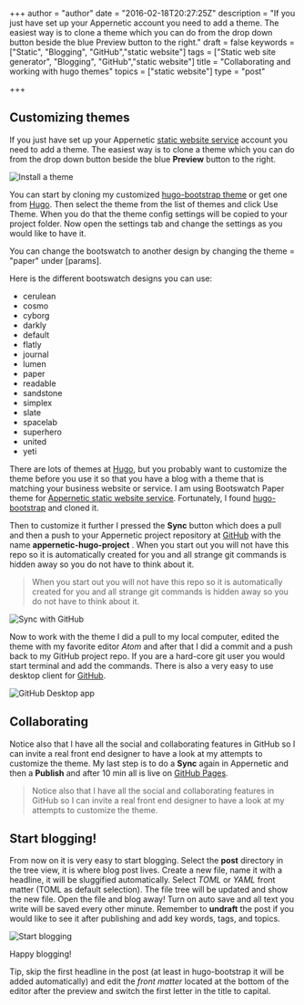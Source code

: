 +++
author = "author"
date = "2016-02-18T20:27:25Z"
description = "If you just have set up your Appernetic account you need to add a theme. The easiest way is to clone a theme which you can do from the drop down button beside the blue Preview button to the right."
draft = false
keywords = ["Static", "Blogging", "GitHub","static website"]
tags = ["Static web site generator", "Blogging", "GitHub","static website"]
title = "Collaborating and working with hugo themes"
topics = ["static website"]
type = "post"

+++
## Customizing themes
If you just have set up your Appernetic [static website service][1] account you need to add a theme. The easiest way is to clone a theme which you can do from the drop down button beside the blue **Preview** button to the right. 

![Install a theme][2]

You can start by cloning my customized [hugo-bootstrap theme][3] or get one from [Hugo][4]. Then select the theme from the list of themes and click Use Theme. When you do that the theme config settings will be copied to your project folder. Now open the settings tab and change the settings as you would like to have it.

You can change the bootswatch to another design by changing the theme = "paper" under [params].

Here is the different bootswatch designs you can use:

 - cerulean
 - cosmo
 - cyborg
 - darkly
 - default
 - flatly
 - journal
 - lumen
 - paper
 - readable
 - sandstone
 - simplex
 - slate
 - spacelab
 - superhero
 - united
 - yeti 

There are lots of themes at [Hugo][5], but you probably want to customize the theme before you use it so that you have a blog with  a theme that is matching your business website or service. I am using Bootswatch Paper theme for [Appernetic static website service][6]. Fortunately, I found [hugo-bootstrap][7] and cloned it. 

Then to customize it further I pressed the **Sync** button which does a pull and then a push to your Appernetic project repository at [GitHub][8] with the name **appernetic-hugo-project** . When you start out you will not have this repo so it is automatically created for you and all strange git commands is hidden away so you do not have to think about it.

> When you start out you will not have this repo so it is automatically
> created for you and all strange git commands is hidden away so you do
> not have to think about it.

![Sync with GitHub][9]

Now to work with the theme I did a pull to my local computer, edited the theme with my favorite editor *Atom* and after that I did a commit and a push back to my GitHub project repo. If you are a hard-core git user you would start terminal and add the commands. There is also a very easy to use desktop client for [GitHub][10].

![GitHub Desktop app][11]

## Collaborating 
Notice also that I have all the social and collaborating features in GitHub so I can invite a real front end designer to have a look at my attempts to customize the theme. My last step is to do a **Sync** again in Appernetic and then a **Publish** and after 10 min all is live on [GitHub Pages][12].

> Notice also that I have all the social and collaborating features in
> GitHub so I can invite a real front end designer to have a look at my
> attempts to customize the theme.

## Start blogging!
From now on it is very easy to start blogging. Select the **post** directory in the tree view, it is where blog post lives. Create a new file,  name it with a headline, it will be sluggified automatically. Select *TOML* or *YAML* front matter (TOML as default selection). The file tree will be updated and show the new file. Open the file and blog away! Turn on auto save and all text you write will be saved every other minute. Remember to **undraft** the post if you would like to see it after publishing and  add key words, tags, and topics.

![Start blogging][13]

Happy blogging!

Tip, skip the first headline in the post (at least in hugo-bootstrap it will be added automatically) and edit the *front matter* located at the bottom of the editor after the preview and switch the first letter in the title to capital.
 


  [1]: https://appernetic.io
  [2]: https://res.cloudinary.com/appernetic/v1457304135/pig3qgwntchbkk0x9tab
  [3]: https://github.com/appernetic/hugo-bootstrap-mod.git
  [4]: http://themes.gohugo.io/
  [5]: http://themes.gohugo.io/
  [6]: https://appernetic.io
  [7]: https://github.com/mmrath/hugo-bootstrap
  [8]: https://github.com/
  [9]: https://res.cloudinary.com/appernetic/v1457304341/htdhjub2yfcw4bpkzklw
  [10]: https://desktop.github.com/
  [11]: https://res.cloudinary.com/appernetic/v1457304455/tdsbe75348lm3dxa1csw
  [12]: https://appernetic.github.io/
  [13]: https://res.cloudinary.com/appernetic/v1457304529/clqxr6v6xhxum0jvqabz
